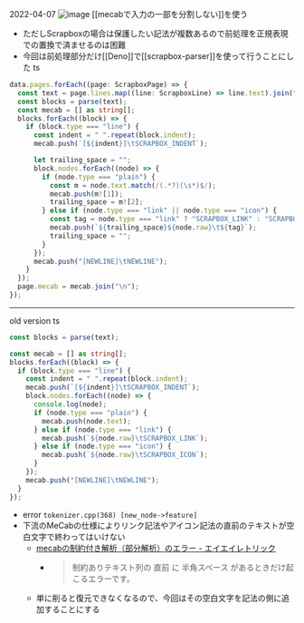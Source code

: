 
2022-04-07
![image](https://gyazo.com/05d8ee0d4c4a5f47ace96e804e2cb77a/thumb/1000)
[[mecabで入力の一部を分割しない]]を使う
- ただしScrapboxの場合は保護したい記法が複数あるので前処理を正規表現での置換で済ませるのは困難
- 今回は前処理部分だけ[[Deno]]で[[scrapbox-parser]]を使って行うことにした
ts

```typescript
data.pages.forEach((page: ScrapboxPage) => {
  const text = page.lines.map((line: ScrapboxLine) => line.text).join("\n");
  const blocks = parse(text);
  const mecab = [] as string[];
  blocks.forEach((block) => {
    if (block.type === "line") {
      const indent = " ".repeat(block.indent);
      mecab.push(`[${indent}]\tSCRAPBOX_INDENT`);

      let trailing_space = "";
      block.nodes.forEach((node) => {
        if (node.type === "plain") {
          const m = node.text.match(/(.*?)(\s*)$/);
          mecab.push(m![1]);
          trailing_space = m![2];
        } else if (node.type === "link" || node.type === "icon") {
          const tag = node.type === "link" ? "SCRAPBOX_LINK" : "SCRAPBOX_ICON";
          mecab.push(`${trailing_space}${node.raw}\t${tag}`);
          trailing_space = "";
        }
      });
      mecab.push("[NEWLINE]\tNEWLINE");
    }
  });
  page.mecab = mecab.join("\n");
});
```



---
old version
ts

```typescript
const blocks = parse(text);

const mecab = [] as string[];
blocks.forEach((block) => {
  if (block.type === "line") {
    const indent = " ".repeat(block.indent);
    mecab.push(`[${indent}]\tSCRAPBOX_INDENT`);
    block.nodes.forEach((node) => {
      console.log(node);
      if (node.type === "plain") {
        mecab.push(node.text);
      } else if (node.type === "link") {
        mecab.push(`${node.raw}\tSCRAPBOX_LINK`);
      } else if (node.type === "icon") {
        mecab.push(`${node.raw}\tSCRAPBOX_ICON`);
      }
    });
    mecab.push("[NEWLINE]\tNEWLINE");
  }
});
```


- error `tokenizer.cpp(368) [new_node->feature]`
- 下流のMeCabの仕様によりリンク記法やアイコン記法の直前のテキストが空白文字で終わってはいけない
    - [mecabの制約付き解析（部分解析）のエラー - エイエイレトリック](https://eieito.hatenablog.com/entry/2021/09/24/090000)
        - > 制約ありテキスト列の 直前 に 半角スペース があるときだけ起こるエラーです。
    - 単に削ると復元できなくなるので、今回はその空白文字を記法の側に追加することにする